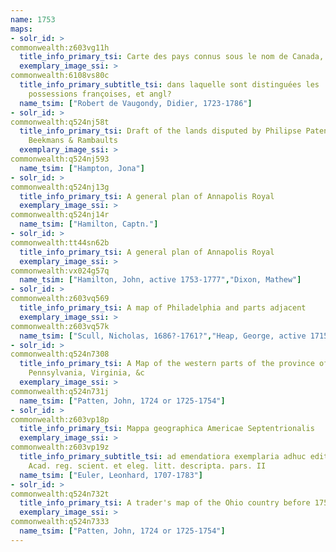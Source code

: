 ```yaml
---
name: 1753
maps:
- solr_id: > 
commonwealth:z603vg11h
  title_info_primary_tsi: Carte des pays connus sous le nom de Canada,
  exemplary_image_ssi: > 
commonwealth:6108vs80c
  title_info_primary_subtitle_tsi: dans laquelle sont distinguées les
    possessions françoises, et angl?
  name_tsim: ["Robert de Vaugondy, Didier, 1723-1786"]
- solr_id: > 
commonwealth:q524nj58t
  title_info_primary_tsi: Draft of the lands disputed by Philipse Patent against
    Beekmans & Rambaults
  exemplary_image_ssi: > 
commonwealth:q524nj593
  name_tsim: ["Hampton, Jona"]
- solr_id: > 
commonwealth:q524nj13g
  title_info_primary_tsi: A general plan of Annapolis Royal
  exemplary_image_ssi: > 
commonwealth:q524nj14r
  name_tsim: ["Hamilton, Captn."]
- solr_id: > 
commonwealth:tt44sn62b
  title_info_primary_tsi: A general plan of Annapolis Royal
  exemplary_image_ssi: > 
commonwealth:vx024g57q
  name_tsim: ["Hamilton, John, active 1753-1777","Dixon, Mathew"]
- solr_id: > 
commonwealth:z603vq569
  title_info_primary_tsi: A map of Philadelphia and parts adjacent
  exemplary_image_ssi: > 
commonwealth:z603vq57k
  name_tsim: ["Scull, Nicholas, 1686?-1761?","Heap, George, active 1715-1760"]
- solr_id: > 
commonwealth:q524n7308
  title_info_primary_tsi: A Map of the western parts of the province of
    Pennsylvania, Virginia, &c
  exemplary_image_ssi: > 
commonwealth:q524n731j
  name_tsim: ["Patten, John, 1724 or 1725-1754"]
- solr_id: > 
commonwealth:z603vp18p
  title_info_primary_tsi: Mappa geographica Americae Septentrionalis
  exemplary_image_ssi: > 
commonwealth:z603vp19z
  title_info_primary_subtitle_tsi: ad emendatiora exemplaria adhuc edita jussu
    Acad. reg. scient. et eleg. litt. descripta. pars. II
  name_tsim: ["Euler, Leonhard, 1707-1783"]
- solr_id: > 
commonwealth:q524n732t
  title_info_primary_tsi: A trader's map of the Ohio country before 1753
  exemplary_image_ssi: > 
commonwealth:q524n7333
  name_tsim: ["Patten, John, 1724 or 1725-1754"]
---
```

